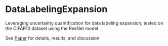 # DataLabelingExpansion
Leveraging uncertainty quantification for data labeling expansion, tested on the CIFAR10 dataset using the ResNet model

See [Paper](https://github.com/damonlin1/DataLabelingExpansion/blob/main/Paper.pdf) for details, results, and discussion
